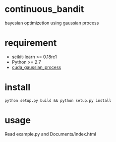 # continuous_bandit
bayesian optimizetion using gaussian process

# requirement
* scikit-learn >= 0.18rc1
* Python >= 2.7
* [cuda_gaussian_process](https://github.com/y-mitsui/cuda_gaussian_process "cuda_gaussian_process")

# install
```
python setup.py build && python setup.py install
```

# usage
Read example.py and Documents/index.html
